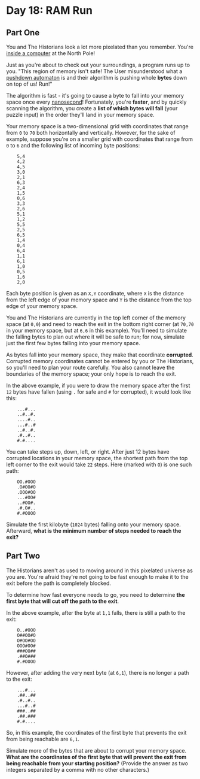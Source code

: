# Day 18: RAM Run

## Part One

You and The Historians look a lot more pixelated than you remember.
You're [inside a computer](https://adventofcode.com/2017/day/2) at the North Pole!

Just as you're about to check out your surroundings, a program runs up
to you. "This region of memory isn't safe! The User misunderstood what a
[pushdown automaton](https://en.wikipedia.org/wiki/Pushdown_automaton)
is and their algorithm is pushing whole **bytes** down on top of us! Run!"

The algorithm is fast - it's going to cause a byte to fall into your
memory space once every
[nanosecond](https://www.youtube.com/watch?v=9eyFDBPk4Yw)! Fortunately,
you're **faster**, and by quickly scanning the algorithm, you create a
**list of which bytes will fall** (your puzzle input) in the order they'll
land in your memory space.

Your memory space is a two-dimensional grid with coordinates that range
from `0` to `70` both horizontally and vertically. However, for the sake
of example, suppose you're on a smaller grid with coordinates that range
from `0` to `6` and the following list of incoming byte positions:

```
    5,4
    4,2
    4,5
    3,0
    2,1
    6,3
    2,4
    1,5
    0,6
    3,3
    2,6
    5,1
    1,2
    5,5
    2,5
    6,5
    1,4
    0,4
    6,4
    1,1
    6,1
    1,0
    0,5
    1,6
    2,0
```

Each byte position is given as an `X,Y` coordinate, where `X` is the
distance from the left edge of your memory space and `Y` is the distance
from the top edge of your memory space.

You and The Historians are currently in the top left corner of the
memory space (at `0,0`) and need to reach the exit in the bottom right
corner (at `70,70` in your memory space, but at `6,6` in this example).
You'll need to simulate the falling bytes to plan out where it will be
safe to run; for now, simulate just the first few bytes falling into
your memory space.

As bytes fall into your memory space, they make that coordinate
**corrupted**. Corrupted memory coordinates cannot be entered by you or
The Historians, so you'll need to plan your route carefully. You also
cannot leave the boundaries of the memory space; your only hope is to
reach the exit.

In the above example, if you were to draw the memory space after the
first `12` bytes have fallen (using `.` for safe and `#` for corrupted),
it would look like this:

```
    ...#...
    ..#..#.
    ....#..
    ...#..#
    ..#..#.
    .#..#..
    #.#....
```

You can take steps up, down, left, or right. After just 12 bytes have
corrupted locations in your memory space, the shortest path from the top
left corner to the exit would take `22` steps. Here (marked with `O`) is
one such path:

```
    OO.#OOO
    .O#OO#O
    .OOO#OO
    ...#OO#
    ..#OO#.
    .#.O#..
    #.#OOOO
```

Simulate the first kilobyte (`1024` bytes) falling onto your memory
space. Afterward, **what is the minimum number of steps needed to reach
the exit?**

## Part Two

The Historians aren't as used to moving around in this pixelated
universe as you are. You're afraid they're not going to be fast enough
to make it to the exit before the path is completely blocked.

To determine how fast everyone needs to go, you need to determine **the
first byte that will cut off the path to the exit**.

In the above example, after the byte at `1,1` falls, there is still a
path to the exit:

```
    O..#OOO
    O##OO#O
    O#OO#OO
    OOO#OO#
    ###OO##
    .##O###
    #.#OOOO
```

However, after adding the very next byte (at `6,1`), there is no longer
a path to the exit:

```
    ...#...
    .##..##
    .#..#..
    ...#..#
    ###..##
    .##.###
    #.#....
```

So, in this example, the coordinates of the first byte that prevents the
exit from being reachable are `6,1`.

Simulate more of the bytes that are about to corrupt your memory space.
**What are the coordinates of the first byte that will prevent the exit
from being reachable from your starting position?** (Provide the answer
as two integers separated by a comma with no other characters.)
